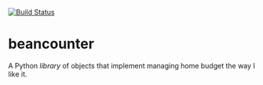 [![Build Status](https://travis-ci.org/forloop7/beancounter.svg?branch=master)](https://travis-ci.org/forloop7/beancounter)
# beancounter
A Python _library_ of objects that implement managing home budget the way I like it.
